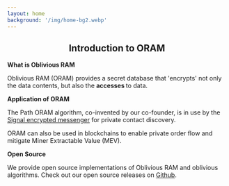 ```yaml
---
layout: home
background: '/img/home-bg2.webp'
---
```

<h2 style="text-align: center;">Introduction to ORAM</h2>

**What is Oblivious RAM**

Oblivious RAM (ORAM) provides a secret database that 'encrypts' not only the data contents, but also the <b> accesses </b> to data.

**Application of ORAM**

The Path ORAM algorithm, co-invented
by our co-founder, 
is in use by the [Signal encrypted messenger](https://signal.org/blog/building-faster-oram/) for private contact discovery. 
<br>

ORAM can also be used in blockchains to enable private order flow and mitigate Miner Extractable Value (MEV).

**Open Source**

We provide open source implementations of Oblivious RAM and oblivious algorithms. Check out our open source releases on [Github](https://github.com/obliviouslabs/oram).
